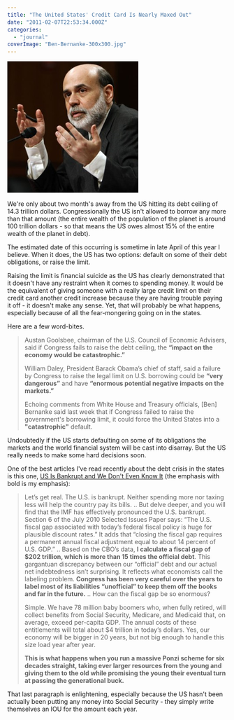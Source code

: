 ```yaml
---
title: "The United States' Credit Card Is Nearly Maxed Out"
date: "2011-02-07T22:53:34.000Z"
categories: 
  - "journal"
coverImage: "Ben-Bernanke-300x300.jpg"
---
```


[![](images/Ben-Bernanke-300x300.jpg "Ben Bernanke")](http://www.migratorynerd.com/wordpress/wp-content/uploads/2011/02/Ben-Bernanke-300x300.jpg)

We're only about two month's away from the US hitting its debt ceiling of 14.3 trillion dollars. Congressionally the US isn't allowed to borrow any more than that amount (the entire wealth of the population of the planet is around 100 trillion dollars - so that means the US owes almost 15% of the entire wealth of the planet in debt).

The estimated date of this occurring is sometime in late April of this year I believe. When it does, the US has two options: default on some of their debt obligations, or raise the limit.

Raising the limit is financial suicide as the US has clearly demonstrated that it doesn't have any restraint when it comes to spending money. It would be the equivalent of giving someone with a really large credit limit on their credit card another credit increase because they are having trouble paying it off - it doesn't make any sense. Yet, that will probably be what happens, especially because of all the fear-mongering going on in the states.

Here are a few word-bites.

> Austan Goolsbee, chairman of the U.S. Council of Economic Advisers, said if Congress fails to raise the debt ceiling, the **“impact on the economy would be catastrophic.”**
> 
> William Daley, President Barack Obama’s chief of staff, said a failure by Congress to raise the legal limit on U.S. borrowing could be **“very dangerous”** and have **“enormous potential negative impacts on the markets.”**
> 
> Echoing comments from White House and Treasury officials, \[Ben\] Bernanke said last week that if Congress failed to raise the government's borrowing limit, it could force the United States into a **"catastrophic"** default.

Undoubtedly if the US starts defaulting on some of its obligations the markets and the world financial system will be cast into disarray. But the US really needs to make some hard decisions soon.

One of the best articles I've read recently about the debt crisis in the states is this one, [US Is Bankrupt and We Don't Even Know It](http://www.bloomberg.com/news/2010-08-11/u-s-is-bankrupt-and-we-don-t-even-know-commentary-by-laurence-kotlikoff.html) (the emphasis with bold is my emphasis):

> Let’s get real. The U.S. is bankrupt. Neither spending more nor taxing less will help the country pay its bills. .. But delve deeper, and you will find that the IMF has effectively pronounced the U.S. bankrupt. Section 6 of the July 2010 Selected Issues Paper says: “The U.S. fiscal gap associated with today’s federal fiscal policy is huge for plausible discount rates.” It adds that “closing the fiscal gap requires a permanent annual fiscal adjustment equal to about 14 percent of U.S. GDP.” .. Based on the CBO’s data, **I calculate a fiscal gap of $202 trillion, which is more than 15 times the official debt**. This gargantuan discrepancy between our “official” debt and our actual net indebtedness isn’t surprising. It reflects what economists call the labeling problem. **Congress has been very careful over the years to label most of its liabilities “unofficial” to keep them off the books and far in the future.** .. How can the fiscal gap be so enormous?
> 
> Simple. We have 78 million baby boomers who, when fully retired, will collect benefits from Social Security, Medicare, and Medicaid that, on average, exceed per-capita GDP. The annual costs of these entitlements will total about $4 trillion in today’s dollars. Yes, our economy will be bigger in 20 years, but not big enough to handle this size load year after year.
> 
> **This is what happens when you run a massive Ponzi scheme for six decades straight, taking ever larger resources from the young and giving them to the old while promising the young their eventual turn at passing the generational buck.**

That last paragraph is enlightening, especially because the US hasn't been actually been putting any money into Social Security - they simply write themselves an IOU for the amount each year.
